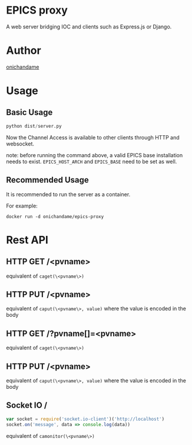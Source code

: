 # EPICS proxy

A web server bridging IOC and clients such as Express.js or Django.

# Author

[onichandame](https://github.com/onichandame)

# Usage

## Basic Usage

```python
python dist/server.py
```

Now the Channel Access is available to other clients through HTTP and websocket.

note: before running the command above, a valid EPICS base installation needs to exist. `EPICS_HOST_ARCH` and `EPICS_BASE` need to be set as well.

## Recommended Usage

It is recommended to run the server as a container.

For example:

```docker
docker run -d onichandame/epics-proxy
```

# Rest API

## HTTP GET /\<pvname\>

equivalent of `caget(\<pvname\>)`

## HTTP PUT /\<pvname\>

equivalent of `caput(\<pvname\>, value)` where the value is encoded in the body

## HTTP GET /?pvname[]=\<pvname\>

equivalent of `caget(\<pvname\>)`

## HTTP PUT /\<pvname\>

equivalent of `caput(\<pvname\>, value)` where the value is encoded in the body

## Socket IO /

```javascript
var socket = require('socket.io-client')('http://localhost')
socket.on('message', data => console.log(data))
```

equivalent of `camonitor(\<pvname\>)`
